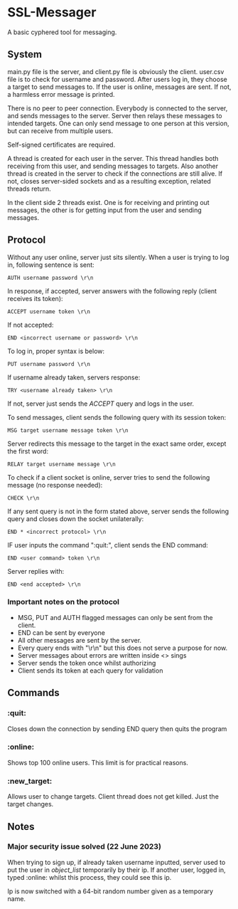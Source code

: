 # SSL-Messager 

A basic cyphered tool for messaging.

## System

main.py file is the server, and client.py file is obviously the client.
user.csv file is to check for username and password. After users log in,
they choose a target to send messages to. If the user is online, messages
are sent. If not, a harmless error message is printed.

There is no peer to peer connection. Everybody is connected to the server,
and sends messages to the server. Server then relays these messages to
intended targets. One can only send message to one person at this version,
but can receive from multiple users.

Self-signed certificates are required.

A thread is created for each user in the server. This thread handles both
receiving from this user, and sending messages to targets. Also another thread
is created in the server to check if the connections are still alive. If not,
closes server-sided sockets and as a resulting exception, related threads return.

In the client side 2 threads exist. One is for receiving and printing out messages,
the other is for getting input from the user and sending messages.

## Protocol

Without any user online, server just sits silently. When a user is trying to log in,
following sentence is sent:

`AUTH username password \r\n`

In response, if accepted, server answers with the following reply (client receives its token):

`ACCEPT username token \r\n`

If not accepted:

`END <incorrect username or password> \r\n`

To log in, proper syntax is below:

`PUT username password \r\n`

If username already taken, servers response:

`TRY <username already taken> \r\n`

If not, server just sends the _ACCEPT_ query and logs in the user.

To send messages, client sends the following query with its session token:

`MSG target username message token \r\n`

Server redirects this message to the target in the exact same order, except the first word:

`RELAY target username message \r\n`

To check if a client socket is online, server tries to send the following message (no response needed):

`CHECK \r\n`

If any sent query is not in the form stated above, server sends the following query and closes down
the socket unilaterally:

`END * <incorrect protocol> \r\n`

IF user inputs the command ":quit:", client sends the END command:

`END <user command> token \r\n`

Server replies with:

`END <end accepted> \r\n`

### Important notes on the protocol

- MSG, PUT and AUTH flagged messages can only be sent from the client.
- END can be sent by everyone
- All other messages are sent by the server.
- Every query ends with "\r\n" but this does not serve a purpose for now.
- Server messages about errors are written inside <> sings
- Server sends the token once whilst authorizing
- Client sends its token at each query for validation


## Commands

### :quit:

Closes down the connection by sending END query then quits the program

### :online:

Shows top 100 online users. This limit is for practical reasons.

### :new_target:

Allows user to change targets. Client thread does not get killed. Just
the target changes.

## Notes

### Major security issue solved (22 June 2023)

When trying to sign up, if already taken username inputted, server used to put
the user in *object_list* temporarily by their ip. If another user, logged in,
typed :online: whilst this process, they could see this ip. 

Ip is now switched with a 64-bit random number given as a temporary name.